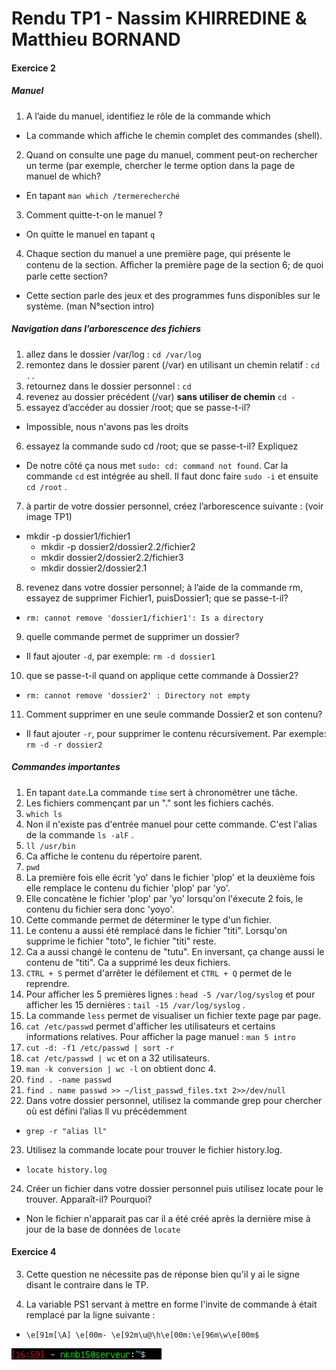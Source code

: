 # Rendu TP1 - Nassim KHIRREDINE & Matthieu BORNAND


#### Exercice 2
##### Manuel

1. A l’aide du manuel, identifiez le rôle de la commande which
- La commande which affiche le chemin complet des commandes (shell).
2. Quand on consulte une page du manuel, comment peut-on rechercher un terme (par exemple, chercher le terme option dans la page de manuel de which?
- En tapant ```man which /termerecherché```
3. Comment quitte-t-on le manuel ?
- On quitte le manuel en tapant ```q```
4. Chaque section du manuel a une première page, qui présente le contenu de la section. Aﬀicher la première page de la section 6; de quoi parle cette section?
- Cette section parle des jeux et des programmes funs disponibles sur le système. (man N°section intro)

##### Navigation dans l’arborescence des fichiers

1. allez dans le dossier /var/log : ```cd /var/log```
2. remontez dans le dossier parent (/var) en utilisant un chemin relatif : ```cd ..```
3. retournez dans le dossier personnel : ```cd```
4. revenez au dossier précédent (/var) **sans utiliser de chemin** ```cd -```
5. essayez d’accéder au dossier /root; que se passe-t-il? 
- Impossible, nous n'avons pas les droits
6. essayez la commande sudo cd /root; que se passe-t-il? Expliquez
- De notre côté ça nous met ```sudo: cd: command not found```. Car la commande ```cd``` est intégrée au shell. Il faut donc faire ```sudo -i``` et ensuite ```cd /root``` .
7. à partir de votre dossier personnel, créez l’arborescence suivante : (voir image TP1)
* mkdir -p dossier1/fichier1
    * mkdir -p dossier2/dossier2.2/fichier2
    * mkdir dossier2/dossier2.2/fichier3
    * mkdir dossier2/dossier2.1
8. revenez dans votre dossier personnel; à l’aide de la commande rm, essayez de supprimer Fichier1, puisDossier1; que se passe-t-il?
- ```rm: cannot remove 'dossier1/fichier1': Is a directory```
9. quelle commande permet de supprimer un dossier?
- Il faut ajouter ```-d```, par exemple: ```rm -d dossier1```
10. que se passe-t-il quand on applique cette commande à Dossier2?
- ```rm: cannot remove 'dossier2' : Directory not empty```
11.  Comment supprimer en une seule commande Dossier2 et son contenu?
- Il faut ajouter ```-r```, pour supprimer le contenu récursivement. Par exemple: ```rm -d -r dossier2```

##### Commandes importantes
1. En tapant ```date```.La commande ```time``` sert à chronométrer une tâche.
2. Les fichiers commençant par un "." sont les fichiers cachés.
3. ```which ls```
4. Non il n'existe pas d'entrée manuel pour cette commande. C'est l'alias de la commande ```ls -alF``` .
5. ```ll /usr/bin```
6. Ca affiche le contenu du répertoire parent.
7. ```pwd```
8. La première fois elle écrit 'yo' dans le fichier 'plop' et la deuxième fois elle remplace le contenu du fichier 'plop' par 'yo'.
9. Elle concatène le fichier 'plop' par 'yo' lorsqu'on l'éxecute 2 fois, le contenu du fichier sera donc 'yoyo'.
10. Cette commande permet de déterminer le type d'un fichier.
11. Le contenu a aussi été remplacé dans le fichier "titi". Lorsqu'on supprime le fichier "toto", le fichier "titi" reste.
12. Ca a aussi changé le contenu de "tutu". En inversant, ça change aussi le contenu de "titi". Ca a supprimé les deux fichiers.
13. ```CTRL + S``` permet d'arrêter le défilement et ```CTRL + Q``` permet de le reprendre.
14. Pour afficher les 5 premières lignes : ```head -5 /var/log/syslog``` et pour afficher les 15 dernières : ```tail -15 /var/log/syslog``` .
15. La commande ```less``` permet de visualiser un fichier texte page par page.
16. ```cat /etc/passwd``` permet d'afficher les utilisateurs et certains informations relatives. Pour afficher la page manuel : ```man 5 intro```
17. ```cut -d: -f1 /etc/passwd | sort -r```
18. ```cat /etc/passwd | wc``` et on a 32 utilisateurs.
19. ```man -k conversion | wc -l``` on obtient donc 4.
20. ```find . -name passwd```
21. ```find . name passwd >> ~/list_passwd_files.txt 2>>/dev/null```
22. Dans votre dossier personnel, utilisez la commande grep pour chercher où est défini l’alias ll vu précédemment
- ```grep -r "alias ll"``` 
23. Utilisez la commande locate pour trouver le fichier history.log.
- ```locate history.log```
24. Créer un fichier dans votre dossier personnel puis utilisez locate pour le trouver. Apparaît-il? Pourquoi?
- Non le fichier n'apparait pas car il a été créé après la dernière mise à jour de la base de données de ```locate```

#### Exercice 4

3. Cette question ne nécessite pas de réponse bien qu'il y ai le signe disant le contraire dans le TP.

4. La variable PS1 servant à mettre en forme l'invite de commande à était remplacé par la ligne suivante : 
- ```\e[91m[\A] \e[00m- \e[92m\u@\h\e[00m:\e[96m\w\e[00m$```

![screen Exo4Q4](/img/inviteCommande_Exo4Q4.png)
